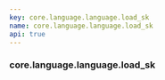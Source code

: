 ```yaml
---
key: core.language.language.load_sk
name: core.language.language.load_sk
api: true
---
```


### core.language.language.load_sk
